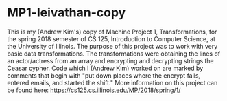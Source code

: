 # MP1-leivathan-copy
This is my (Andrew Kim's) copy of Machine Project 1, Transformations, for the spring 2018 semester of CS 125, Introduction to Computer Science, at the University of Illinois.
The purpose of this project was to work with very basic data transformations. The transformations were obtaining the lines of an actor/actress from an array and encrypting and decrypting strings the Ceasar cypher.
Code which I (Andrew Kim) worked on are marked by comments that begin with "put down places where the encrypt fails, entered emails, and started the shift."
More information on this project can be found here: https://cs125.cs.illinois.edu/MP/2018/spring/1/
